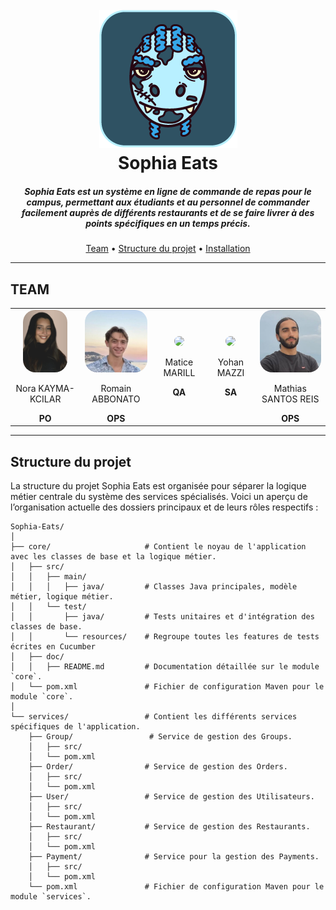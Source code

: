 <h1 align="center">
  <br>
  <img src="core/doc/assets/logo.png">
  <br>
  Sophia Eats
  <br>
</h1>

<h5 align="center">Sophia Eats est un système en ligne de commande de repas pour le campus, 
permettant aux étudiants et au personnel de commander facilement auprès de différents restaurants 
et de se faire livrer à des points spécifiques en un temps précis.</h5>

<p align="center">
  <a href="#team">Team</a> •
  <a href="#structure-du-projet">Structure du projet</a> •
  <a href="#installation">Installation</a> 
</p>

---

## TEAM

<div align="center">
    <table style="border: none;">
        <tr>
            <td align="center" style="border: none;">
                <img src="core/doc/assets/teampics/Nora.png" width="auto" height="100" style="border-radius: 20px;">
                <p>Nora KAYMA-KCILAR</p>
                <span style="font-weight: bold;">PO</span>
            </td>
            <td align="center" style="border: none;">
                <img src="core/doc/assets/teampics/romain.jfif" width="100" height="auto" style="border-radius: 20px;">
                <p>Romain ABBONATO</p>
                <span style="font-weight: bold;">OPS</span>
            </td>
            <td align="center" style="border: none;">
                <img src="core/doc/assets/teampics/matice.png" width="auto" height="100" style="border-radius: 20px;">
                <p>Matice MARILL</p>
                <span style="font-weight: bold;">QA</span>
            </td>
            <td align="center" style="border: none;">
                <img src="core/doc/assets/teampics/yohan.png" width="100" height="auto" style="border-radius: 20px;">
                <p>Yohan MAZZI</p>
                <span style="font-weight: bold;">SA</span>
            </td>
            <td align="center" style="border: none;">
                <img src="core/doc/assets/teampics/mathias.png" width="100" height="auto" style="border-radius: 20px;">
                <p>Mathias SANTOS REIS</p>
                <span style="font-weight: bold;">OPS</span>
            </td>
        </tr>
    </table>
</div>

---

## Structure du projet

La structure du projet Sophia Eats est organisée pour séparer la logique métier centrale du système des services spécialisés. Voici un aperçu de l’organisation actuelle des dossiers principaux et de leurs rôles respectifs :

```plaintext
Sophia-Eats/
│
├── core/                     # Contient le noyau de l'application avec les classes de base et la logique métier.
│   ├── src/
│   │   ├── main/
│   │   │   ├── java/         # Classes Java principales, modèle métier, logique métier.
│   │   └── test/
│   │       ├── java/         # Tests unitaires et d'intégration des classes de base.
│   │       └── resources/    # Regroupe toutes les features de tests écrites en Cucumber
│   ├── doc/
│   │   ├── README.md         # Documentation détaillée sur le module `core`.
│   └── pom.xml               # Fichier de configuration Maven pour le module `core`.
│
└── services/                 # Contient les différents services spécifiques de l'application.
    ├── Group/                 # Service de gestion des Groups.
    │   ├── src/
    │   └── pom.xml
    ├── Order/                # Service de gestion des Orders.
    │   ├── src/
    │   └── pom.xml
    ├── User/                 # Service de gestion des Utilisateurs.
    │   ├── src/
    │   └── pom.xml
    ├── Restaurant/           # Service de gestion des Restaurants.
    │   ├── src/
    │   └── pom.xml
    ├── Payment/              # Service pour la gestion des Payments.
    │   ├── src/
    │   └── pom.xml
    └── pom.xml               # Fichier de configuration Maven pour le module `services`.
```


